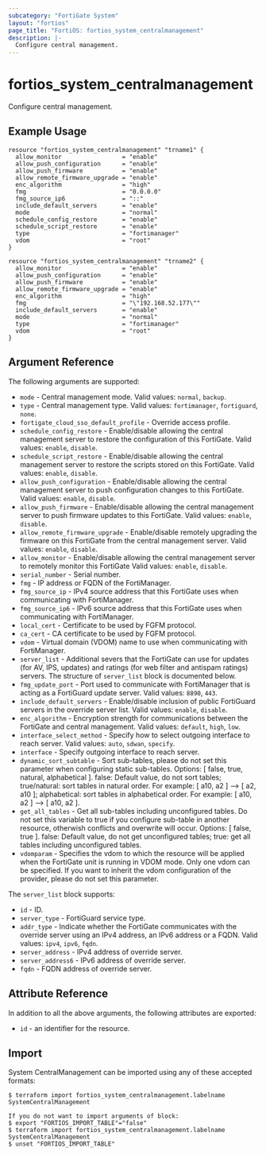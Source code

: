 ```yaml
---
subcategory: "FortiGate System"
layout: "fortios"
page_title: "FortiOS: fortios_system_centralmanagement"
description: |-
  Configure central management.
---
```


# fortios_system_centralmanagement
Configure central management.

## Example Usage

```hcl
resource "fortios_system_centralmanagement" "trname1" {
  allow_monitor                 = "enable"
  allow_push_configuration      = "enable"
  allow_push_firmware           = "enable"
  allow_remote_firmware_upgrade = "enable"
  enc_algorithm                 = "high"
  fmg                           = "0.0.0.0"
  fmg_source_ip6                = "::"
  include_default_servers       = "enable"
  mode                          = "normal"
  schedule_config_restore       = "enable"
  schedule_script_restore       = "enable"
  type                          = "fortimanager"
  vdom                          = "root"
}

resource "fortios_system_centralmanagement" "trname2" {
  allow_monitor                 = "enable"
  allow_push_configuration      = "enable"
  allow_push_firmware           = "enable"
  allow_remote_firmware_upgrade = "enable"
  enc_algorithm                 = "high"
  fmg                           = "\"192.168.52.177\""
  include_default_servers       = "enable"
  mode                          = "normal"
  type                          = "fortimanager"
  vdom                          = "root"
}

```

## Argument Reference

The following arguments are supported:

* `mode` - Central management mode. Valid values: `normal`, `backup`.
* `type` - Central management type. Valid values: `fortimanager`, `fortiguard`, `none`.
* `fortigate_cloud_sso_default_profile` - Override access profile.
* `schedule_config_restore` - Enable/disable allowing the central management server to restore the configuration of this FortiGate. Valid values: `enable`, `disable`.
* `schedule_script_restore` - Enable/disable allowing the central management server to restore the scripts stored on this FortiGate. Valid values: `enable`, `disable`.
* `allow_push_configuration` - Enable/disable allowing the central management server to push configuration changes to this FortiGate. Valid values: `enable`, `disable`.
* `allow_push_firmware` - Enable/disable allowing the central management server to push firmware updates to this FortiGate. Valid values: `enable`, `disable`.
* `allow_remote_firmware_upgrade` - Enable/disable remotely upgrading the firmware on this FortiGate from the central management server. Valid values: `enable`, `disable`.
* `allow_monitor` - Enable/disable allowing the central management server to remotely monitor this FortiGate Valid values: `enable`, `disable`.
* `serial_number` - Serial number.
* `fmg` - IP address or FQDN of the FortiManager.
* `fmg_source_ip` - IPv4 source address that this FortiGate uses when communicating with FortiManager.
* `fmg_source_ip6` - IPv6 source address that this FortiGate uses when communicating with FortiManager.
* `local_cert` - Certificate to be used by FGFM protocol.
* `ca_cert` - CA certificate to be used by FGFM protocol.
* `vdom` - Virtual domain (VDOM) name to use when communicating with FortiManager.
* `server_list` - Additional severs that the FortiGate can use for updates (for AV, IPS, updates) and ratings (for web filter and antispam ratings) servers. The structure of `server_list` block is documented below.
* `fmg_update_port` - Port used to communicate with FortiManager that is acting as a FortiGuard update server. Valid values: `8890`, `443`.
* `include_default_servers` - Enable/disable inclusion of public FortiGuard servers in the override server list. Valid values: `enable`, `disable`.
* `enc_algorithm` - Encryption strength for communications between the FortiGate and central management. Valid values: `default`, `high`, `low`.
* `interface_select_method` - Specify how to select outgoing interface to reach server. Valid values: `auto`, `sdwan`, `specify`.
* `interface` - Specify outgoing interface to reach server.
* `dynamic_sort_subtable` - Sort sub-tables, please do not set this parameter when configuring static sub-tables. Options: [ false, true, natural, alphabetical ]. false: Default value, do not sort tables; true/natural: sort tables in natural order. For example: [ a10, a2 ] --> [ a2, a10 ]; alphabetical: sort tables in alphabetical order. For example: [ a10, a2 ] --> [ a10, a2 ].
* `get_all_tables` - Get all sub-tables including unconfigured tables. Do not set this variable to true if you configure sub-table in another resource, otherwish conflicts and overwrite will occur. Options: [ false, true ]. false: Default value, do not get unconfigured tables; true: get all tables including unconfigured tables. 
* `vdomparam` - Specifies the vdom to which the resource will be applied when the FortiGate unit is running in VDOM mode. Only one vdom can be specified. If you want to inherit the vdom configuration of the provider, please do not set this parameter.

The `server_list` block supports:

* `id` - ID.
* `server_type` - FortiGuard service type.
* `addr_type` - Indicate whether the FortiGate communicates with the override server using an IPv4 address, an IPv6 address or a FQDN. Valid values: `ipv4`, `ipv6`, `fqdn`.
* `server_address` - IPv4 address of override server.
* `server_address6` - IPv6 address of override server.
* `fqdn` - FQDN address of override server.


## Attribute Reference

In addition to all the above arguments, the following attributes are exported:
* `id` - an identifier for the resource.

## Import

System CentralManagement can be imported using any of these accepted formats:
```
$ terraform import fortios_system_centralmanagement.labelname SystemCentralManagement

If you do not want to import arguments of block:
$ export "FORTIOS_IMPORT_TABLE"="false"
$ terraform import fortios_system_centralmanagement.labelname SystemCentralManagement
$ unset "FORTIOS_IMPORT_TABLE"
```
